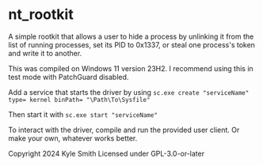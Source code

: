 # nt_rootkit

A simple rootkit that allows a user to hide a process by unlinking it from the list of running processes, set its PID to 0x1337, or steal one process's token and write it to another.

This was compiled on Windows 11 version 23H2.
I recommend using this in test mode with PatchGuard disabled.

Add a service that starts the driver by using 
```sc.exe create "serviceName" type= kernel binPath= "\Path\To\Sysfile"```

Then start it with
```sc.exe start "serviceName"```

To interact with the driver, compile and run the provided user client. Or make your own, whatever works better.

Copyright 2024 Kyle Smith
Licensed under GPL-3.0-or-later
